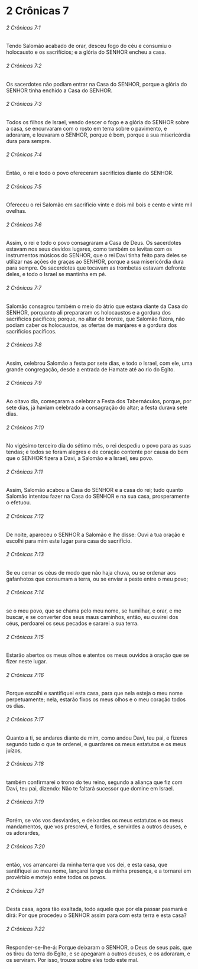 # 2 Crônicas 7

###### 2 Crônicas 7:1

Tendo Salomão acabado de orar, desceu fogo do céu e consumiu o holocausto e os sacrifícios; e a glória do SENHOR encheu a casa.

###### 2 Crônicas 7:2

Os sacerdotes não podiam entrar na Casa do SENHOR, porque a glória do SENHOR tinha enchido a Casa do SENHOR.

###### 2 Crônicas 7:3

Todos os filhos de Israel, vendo descer o fogo e a glória do SENHOR sobre a casa, se encurvaram com o rosto em terra sobre o pavimento, e adoraram, e louvaram o SENHOR, porque é bom, porque a sua misericórdia dura para sempre.

###### 2 Crônicas 7:4

Então, o rei e todo o povo ofereceram sacrifícios diante do SENHOR.

###### 2 Crônicas 7:5

Ofereceu o rei Salomão em sacrifício vinte e dois mil bois e cento e vinte mil ovelhas.

###### 2 Crônicas 7:6

Assim, o rei e todo o povo consagraram a Casa de Deus. Os sacerdotes estavam nos seus devidos lugares, como também os levitas com os instrumentos músicos do SENHOR, que o rei Davi tinha feito para deles se utilizar nas ações de graças ao SENHOR, porque a sua misericórdia dura para sempre. Os sacerdotes que tocavam as trombetas estavam defronte deles, e todo o Israel se mantinha em pé.

###### 2 Crônicas 7:7

Salomão consagrou também o meio do átrio que estava diante da Casa do SENHOR, porquanto ali prepararam os holocaustos e a gordura dos sacrifícios pacíficos; porque, no altar de bronze, que Salomão fizera, não podiam caber os holocaustos, as ofertas de manjares e a gordura dos sacrifícios pacíficos.

###### 2 Crônicas 7:8

Assim, celebrou Salomão a festa por sete dias, e todo o Israel, com ele, uma grande congregação, desde a entrada de Hamate até ao rio do Egito.

###### 2 Crônicas 7:9

Ao oitavo dia, começaram a celebrar a Festa dos Tabernáculos, porque, por sete dias, já haviam celebrado a consagração do altar; a festa durava sete dias.

###### 2 Crônicas 7:10

No vigésimo terceiro dia do sétimo mês, o rei despediu o povo para as suas tendas; e todos se foram alegres e de coração contente por causa do bem que o SENHOR fizera a Davi, a Salomão e a Israel, seu povo.

###### 2 Crônicas 7:11

Assim, Salomão acabou a Casa do SENHOR e a casa do rei; tudo quanto Salomão intentou fazer na Casa do SENHOR e na sua casa, prosperamente o efetuou.

###### 2 Crônicas 7:12

De noite, apareceu o SENHOR a Salomão e lhe disse: Ouvi a tua oração e escolhi para mim este lugar para casa do sacrifício.

###### 2 Crônicas 7:13

Se eu cerrar os céus de modo que não haja chuva, ou se ordenar aos gafanhotos que consumam a terra, ou se enviar a peste entre o meu povo;

###### 2 Crônicas 7:14

se o meu povo, que se chama pelo meu nome, se humilhar, e orar, e me buscar, e se converter dos seus maus caminhos, então, eu ouvirei dos céus, perdoarei os seus pecados e sararei a sua terra.

###### 2 Crônicas 7:15

Estarão abertos os meus olhos e atentos os meus ouvidos à oração que se fizer neste lugar.

###### 2 Crônicas 7:16

Porque escolhi e santifiquei esta casa, para que nela esteja o meu nome perpetuamente; nela, estarão fixos os meus olhos e o meu coração todos os dias.

###### 2 Crônicas 7:17

Quanto a ti, se andares diante de mim, como andou Davi, teu pai, e fizeres segundo tudo o que te ordenei, e guardares os meus estatutos e os meus juízos,

###### 2 Crônicas 7:18

também confirmarei o trono do teu reino, segundo a aliança que fiz com Davi, teu pai, dizendo: Não te faltará sucessor que domine em Israel.

###### 2 Crônicas 7:19

Porém, se vós vos desviardes, e deixardes os meus estatutos e os meus mandamentos, que vos prescrevi, e fordes, e servirdes a outros deuses, e os adorardes,

###### 2 Crônicas 7:20

então, vos arrancarei da minha terra que vos dei, e esta casa, que santifiquei ao meu nome, lançarei longe da minha presença, e a tornarei em provérbio e motejo entre todos os povos.

###### 2 Crônicas 7:21

Desta casa, agora tão exaltada, todo aquele que por ela passar pasmará e dirá: Por que procedeu o SENHOR assim para com esta terra e esta casa?

###### 2 Crônicas 7:22

Responder-se-lhe-á: Porque deixaram o SENHOR, o Deus de seus pais, que os tirou da terra do Egito, e se apegaram a outros deuses, e os adoraram, e os serviram. Por isso, trouxe sobre eles todo este mal.


